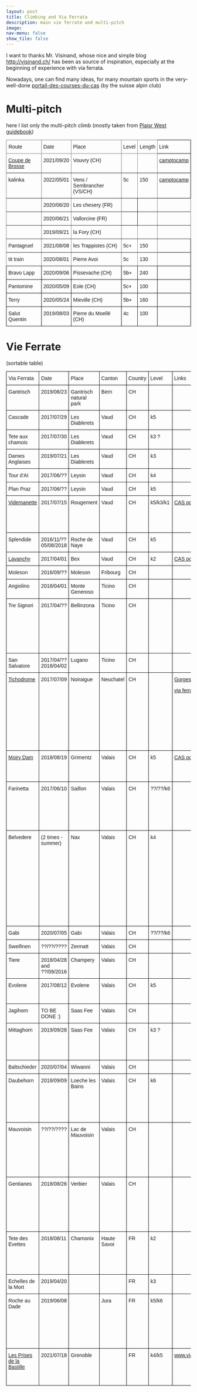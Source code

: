 ```yaml
---
layout: post
title: Climbing and Via Ferrata
description: main vie ferrate and multi-pitch
image: 
nav-menu: false
show_tile: false
---
```



I want to thanks Mr. Visinand, whose nice and simple blog <a href="http://visinand.ch/">http://visinand.ch/</a>  has been as source of inspiration, especially at the beginning of experience with via ferrata.

Nowadays, one can find many ideas, for many mountain sports in the very-well-done 
<a href="https://www.sac-cas.ch/fr/cabanes-et-courses/portail-des-courses-du-cas/">portail-des-courses-du-cas</a> (by the suisse alpin club)  


# Multi-pitch

here I list only the multi-pitch climb (mostly taken from [Plaisr West guidebook](https://www.filidor.ch/en/))


<style type="text/css">
.tg  {border-collapse:collapse;border-spacing:0;margin:0px auto;}
.tg td{border-color:black;border-style:solid;border-width:1px;font-family:Arial, sans-serif;font-size:14px;
  overflow:hidden;padding:10px 5px;word-break:normal;}
.tg th{border-color:black;border-style:solid;border-width:1px;font-family:Arial, sans-serif;font-size:14px;
  font-weight:normal;overflow:hidden;padding:10px 5px;word-break:normal;}
.tg .tg-ul38{position:-webkit-sticky;position:sticky;text-align:left;top:-1px;vertical-align:top;will-change:transform}
.tg .tg-j1i3{border-color:inherit;position:-webkit-sticky;position:sticky;text-align:left;top:-1px;vertical-align:top;
  will-change:transform}
.tg .tg-0pky{border-color:inherit;text-align:left;vertical-align:top}
.tg .tg-0lax{text-align:left;vertical-align:top}
.tg-sort-header::-moz-selection{background:0 0}
.tg-sort-header::selection{background:0 0}.tg-sort-header{cursor:pointer}
.tg-sort-header:after{content:'';float:right;margin-top:7px;border-width:0 5px 5px;border-style:solid;
  border-color:#404040 transparent;visibility:hidden}
.tg-sort-header:hover:after{visibility:visible}
.tg-sort-asc:after,.tg-sort-asc:hover:after,.tg-sort-desc:after{visibility:visible;opacity:.4}
.tg-sort-desc:after{border-bottom:none;border-width:5px 5px 0}@media screen and (max-width: 767px) {.tg {width: auto !important;}.tg col {width: auto !important;}.tg-wrap {overflow-x: auto;-webkit-overflow-scrolling: touch;margin: auto 0px;}}</style>
<div class="tg-wrap"><table id="tg-pelZv" class="tg">
<thead>
  <tr>
    <th class="tg-j1i3">Route</th>
    <th class="tg-j1i3">Date</th>
    <th class="tg-j1i3">Place</th>
    <th class="tg-j1i3">Level</th>
    <th class="tg-j1i3">Length</th>
    <th class="tg-ul38">Link</th>
  </tr>
</thead>
<tbody>
  <tr>
    <td class="tg-0pky"> <a href='multi_pitch/coupe_brosse.html'> Coupe de Brosse </a> </td>
    <td class="tg-0pky">2021/09/20</td>
    <td class="tg-0pky">Vouvry (CH)</td>
    <td class="tg-0pky"></td>
    <td class="tg-0pky"></td>
    <td class="tg-0lax"><a href='https://www.camptocamp.org/routes/1255064/fr/se-veillin-coup-de-brosse'>camptocamp </a>  </td>
  </tr>
  <tr>
    <td class="tg-0pky">  kalinka</td>
    <td class="tg-0pky">2022/05/01</td>
    <td class="tg-0pky"> Vens / Sembrancher (VS/CH)</td>
    <td class="tg-0pky">5c</td>
    <td class="tg-0pky">150</td>
    <td class="tg-0lax"><a href='https://www.camptocamp.org/routes/171992/fr/le-troubayet-kalinka'> camptocamp</a> </td>
  </tr>
  <tr>
    <td class="tg-0pky"></td>
    <td class="tg-0pky">2020/06/20</td>
    <td class="tg-0pky">Les chesery (FR)</td>
    <td class="tg-0lax"></td>
    <td class="tg-0pky"></td>
    <td class="tg-0pky"></td>
  </tr>
  <tr>
    <td class="tg-0pky"></td>
    <td class="tg-0pky"><span style="font-weight:400;font-style:normal">2020/06/21</span></td>
    <td class="tg-0pky">Vallorcine (FR)</td>
    <td class="tg-0lax"></td>
    <td class="tg-0pky"></td>
    <td class="tg-0pky"></td>
  </tr>
  <tr>
    <td class="tg-0pky"></td>
    <td class="tg-0pky">2019/09/21</td>
    <td class="tg-0pky">la Fory (CH)</td>
    <td class="tg-0pky"></td>
    <td class="tg-0pky"></td>
    <td class="tg-0pky"></td>
  </tr>
  <tr>
    <td class="tg-0pky">Pantagruel</td>
    <td class="tg-0pky">2021/08/08</td>
    <td class="tg-0pky">les Trappistes  (CH)</td>
    <td class="tg-0pky">5c+</td>
    <td class="tg-0pky">150</td>
    <td class="tg-0lax"></td>
  </tr>
  <tr>
    <td class="tg-0pky">tit train</td>
    <td class="tg-0pky">2020/08/01</td>
    <td class="tg-0pky">Pierre Avoi</td>
    <td class="tg-0pky">5c</td>
    <td class="tg-0pky">130</td>
    <td class="tg-0lax"></td> 
  </tr>
  <tr>
    <td class="tg-0lax">Bravo Lapp</td>
    <td class="tg-0lax">2020/09/06</td>
    <td class="tg-0lax">Pissevache (CH)</td>
    <td class="tg-0lax">5b+</td>
    <td class="tg-0lax">240</td>
    <td class="tg-0lax"></td>
  </tr>
  <tr>
    <td class="tg-0lax">Pantomine</td>
    <td class="tg-0lax">2020/05/09</td>
    <td class="tg-0lax">Eole (CH)</td>
    <td class="tg-0lax">5c+</td>
    <td class="tg-0lax">100</td>
    <td class="tg-0lax"></td>
  </tr>
  <tr>
    <td class="tg-0lax">Terry</td>
    <td class="tg-0lax">2020/05/24</td>
    <td class="tg-0lax">Mieville (CH)</td>
    <td class="tg-0lax">5b+</td>
    <td class="tg-0lax">160</td>
    <td class="tg-0lax"></td>
  </tr>
  <tr>
    <td class="tg-0lax">Salut Quentin</td>
    <td class="tg-0lax">2019/08/03</td>
    <td class="tg-0lax">Pierre du Moellé (CH)</td>
    <td class="tg-0lax">4c</td>
    <td class="tg-0lax">100</td>
    <td class="tg-0lax"></td>
  </tr>
</tbody>
</table></div>
<script charset="utf-8">var TGSort=window.TGSort||function(n){"use strict";function r(n){return n?n.length:0}function t(n,t,e,o=0){for(e=r(n);o<e;++o)t(n[o],o)}function e(n){return n.split("").reverse().join("")}function o(n){var e=n[0];return t(n,function(n){for(;!n.startsWith(e);)e=e.substring(0,r(e)-1)}),r(e)}function u(n,r,e=[]){return t(n,function(n){r(n)&&e.push(n)}),e}var a=parseFloat;function i(n,r){return function(t){var e="";return t.replace(n,function(n,t,o){return e=t.replace(r,"")+"."+(o||"").substring(1)}),a(e)}}var s=i(/^(?:\s*)([+-]?(?:\d+)(?:,\d{3})*)(\.\d*)?$/g,/,/g),c=i(/^(?:\s*)([+-]?(?:\d+)(?:\.\d{3})*)(,\d*)?$/g,/\./g);function f(n){var t=a(n);return!isNaN(t)&&r(""+t)+1>=r(n)?t:NaN}function d(n){var e=[],o=n;return t([f,s,c],function(u){var a=[],i=[];t(n,function(n,r){r=u(n),a.push(r),r||i.push(n)}),r(i)<r(o)&&(o=i,e=a)}),r(u(o,function(n){return n==o[0]}))==r(o)?e:[]}function v(n){if("TABLE"==n.nodeName){for(var a=function(r){var e,o,u=[],a=[];return function n(r,e){e(r),t(r.childNodes,function(r){n(r,e)})}(n,function(n){"TR"==(o=n.nodeName)?(e=[],u.push(e),a.push(n)):"TD"!=o&&"TH"!=o||e.push(n)}),[u,a]}(),i=a[0],s=a[1],c=r(i),f=c>1&&r(i[0])<r(i[1])?1:0,v=f+1,p=i[f],h=r(p),l=[],g=[],N=[],m=v;m<c;++m){for(var T=0;T<h;++T){r(g)<h&&g.push([]);var C=i[m][T],L=C.textContent||C.innerText||"";g[T].push(L.trim())}N.push(m-v)}t(p,function(n,t){l[t]=0;var a=n.classList;a.add("tg-sort-header"),n.addEventListener("click",function(){var n=l[t];!function(){for(var n=0;n<h;++n){var r=p[n].classList;r.remove("tg-sort-asc"),r.remove("tg-sort-desc"),l[n]=0}}(),(n=1==n?-1:+!n)&&a.add(n>0?"tg-sort-asc":"tg-sort-desc"),l[t]=n;var i,f=g[t],m=function(r,t){return n*f[r].localeCompare(f[t])||n*(r-t)},T=function(n){var t=d(n);if(!r(t)){var u=o(n),a=o(n.map(e));t=d(n.map(function(n){return n.substring(u,r(n)-a)}))}return t}(f);(r(T)||r(T=r(u(i=f.map(Date.parse),isNaN))?[]:i))&&(m=function(r,t){var e=T[r],o=T[t],u=isNaN(e),a=isNaN(o);return u&&a?0:u?-n:a?n:e>o?n:e<o?-n:n*(r-t)});var C,L=N.slice();L.sort(m);for(var E=v;E<c;++E)(C=s[E].parentNode).removeChild(s[E]);for(E=v;E<c;++E)C.appendChild(s[v+L[E-v]])})})}}n.addEventListener("DOMContentLoaded",function(){for(var t=n.getElementsByClassName("tg"),e=0;e<r(t);++e)try{v(t[e])}catch(n){}})}(document)</script>

# Vie Ferrate

(sortable table)

<style type="text/css">
.tg  {border-collapse:collapse;border-spacing:0;margin:0px auto;}
.tg td{border-color:black;border-style:solid;border-width:1px;font-family:Arial, sans-serif;font-size:14px;
  overflow:hidden;padding:10px 5px;word-break:normal;}
.tg th{border-color:black;border-style:solid;border-width:1px;font-family:Arial, sans-serif;font-size:14px;
  font-weight:normal;overflow:hidden;padding:10px 5px;word-break:normal;}
.tg .tg-ul38{position:-webkit-sticky;position:sticky;text-align:left;top:-1px;vertical-align:top;will-change:transform}
.tg .tg-0lax{text-align:left;vertical-align:top}
.tg-sort-header::-moz-selection{background:0 0}
.tg-sort-header::selection{background:0 0}.tg-sort-header{cursor:pointer}
.tg-sort-header:after{content:'';float:right;margin-top:7px;border-width:0 5px 5px;border-style:solid;
  border-color:#404040 transparent;visibility:hidden}
.tg-sort-header:hover:after{visibility:visible}
.tg-sort-asc:after,.tg-sort-asc:hover:after,.tg-sort-desc:after{visibility:visible;opacity:.4}
.tg-sort-desc:after{border-bottom:none;border-width:5px 5px 0}@media screen and (max-width: 767px) {.tg {width: auto !important;}.tg col {width: auto !important;}.tg-wrap {overflow-x: auto;-webkit-overflow-scrolling: touch;margin: auto 0px;}}</style>
<div class="tg-wrap"><table id="tg-9U8Ej" class="tg">
<thead>
  <tr>
    <th class="tg-ul38">Via Ferrata</th>
    <th class="tg-ul38">Date</th>
    <th class="tg-ul38">Place</th>
    <th class="tg-ul38">Canton</th>
    <th class="tg-ul38">Country</th>
    <th class="tg-ul38">Level</th>
    <th class="tg-ul38">Links</th>
    <th class="tg-ul38">Comments</th>
  </tr>
</thead>
<tbody>
  <tr>
    <td class="tg-0lax">Gantrisch</td>
    <td class="tg-0lax">2019/06/23</td>
    <td class="tg-0lax">Gantrisch natural park</td>
    <td class="tg-0lax">Bern</td>
    <td class="tg-0lax">CH</td>
    <td class="tg-0lax"></td>
    <td class="tg-0lax"></td>
    <td class="tg-0lax"></td>
  </tr>
  <tr>
    <td class="tg-0lax">Cascade</td>
    <td class="tg-0lax">2017/07/29</td>
    <td class="tg-0lax">Les Diablerets</td>
    <td class="tg-0lax">Vaud</td>
    <td class="tg-0lax">CH</td>
    <td class="tg-0lax">k5</td>
    <td class="tg-0lax"></td>
    <td class="tg-0lax"></td>
  </tr>
  <tr>
    <td class="tg-0lax">Tete aux chamois</td>
    <td class="tg-0lax"><span style="font-weight:400;font-style:normal">2017/07/30</span></td>
    <td class="tg-0lax"><span style="font-weight:400;font-style:normal">Les Diablerets</span></td>
    <td class="tg-0lax"><span style="font-weight:400;font-style:normal">Vaud</span></td>
    <td class="tg-0lax"><span style="font-weight:400;font-style:normal">CH</span></td>
    <td class="tg-0lax">k3 ?</td>
    <td class="tg-0lax"></td>
    <td class="tg-0lax"></td>
  </tr>
  <tr>
    <td class="tg-0lax">Dames Anglaises</td>
    <td class="tg-0lax"><span style="font-weight:400;font-style:normal">2019/07/21</span></td>
    <td class="tg-0lax"><span style="font-weight:400;font-style:normal">Les Diablerets</span></td>
    <td class="tg-0lax"><span style="font-weight:400;font-style:normal">Vaud</span></td>
    <td class="tg-0lax"><span style="font-weight:400;font-style:normal">CH</span></td>
    <td class="tg-0lax">k3</td>
    <td class="tg-0lax"></td>
    <td class="tg-0lax"></td>
  </tr>
  <tr>
    <td class="tg-0lax">Tour d'AI</td>
    <td class="tg-0lax"><span style="font-weight:400;font-style:normal">2017/06/??</span></td>
    <td class="tg-0lax">Leysin</td>
    <td class="tg-0lax"><span style="font-weight:400;font-style:normal">Vaud</span></td>
    <td class="tg-0lax"><span style="font-weight:400;font-style:normal">CH</span></td>
    <td class="tg-0lax">k4</td>
    <td class="tg-0lax"></td>
    <td class="tg-0lax"></td>
  </tr>
  <tr>
    <td class="tg-0lax">Plan Praz</td>
    <td class="tg-0lax"><span style="font-weight:400;font-style:normal">2017/06/??</span></td>
    <td class="tg-0lax"><span style="font-weight:400;font-style:normal">Leysin</span></td>
    <td class="tg-0lax"><span style="font-weight:400;font-style:normal">Vaud</span></td>
    <td class="tg-0lax"><span style="font-weight:400;font-style:normal">CH</span></td>
    <td class="tg-0lax">k5</td>
    <td class="tg-0lax"></td>
    <td class="tg-0lax"></td>
  </tr>
  <tr>
    <td class="tg-0lax"> <a href="vieferrate/videmanette.html"> Videmanette </a> </td>
    <td class="tg-0lax"><span style="font-weight:400;font-style:normal">2017/07/15</span></td>
    <td class="tg-0lax">Rougement</td>
    <td class="tg-0lax"><span style="font-weight:400;font-style:normal">Vaud</span></td>
    <td class="tg-0lax"><span style="font-weight:400;font-style:normal">CH</span></td>
    <td class="tg-0lax">k5/k3/k1</td>
    <td class="tg-0lax"><a href="https://www.sac-cas.ch/fr/cabanes-et-courses/portail-des-courses-du-cas/1586/via_ferrata">CAS portal</a></td>
    <td class="tg-0lax">we did the k5 -- very nice ferrata, with a view on the fribourg alps </td>
  </tr>
  <tr>
    <td class="tg-0lax">Splendide</td>
    <td class="tg-0lax"><span style="font-weight:400;font-style:normal">2016/11/??</span><br><span style="font-weight:400;font-style:normal">05/08/2018</span></td>
    <td class="tg-0lax">Roche de Naye</td>
    <td class="tg-0lax"><span style="font-weight:400;font-style:normal">Vaud</span></td>
    <td class="tg-0lax"><span style="font-weight:400;font-style:normal">CH</span></td>
    <td class="tg-0lax">k5</td>
    <td class="tg-0lax"></td>
    <td class="tg-0lax"></td>
  </tr>
  <tr>
    <td class="tg-0lax"> <a href="vieferrate/bex.html"> Lavanchy</a>  </td>
    <td class="tg-0lax">2017/04/01</td>
    <td class="tg-0lax">Bex</td>
    <td class="tg-0lax"><span style="font-weight:400;font-style:normal">Vaud</span></td>
    <td class="tg-0lax"><span style="font-weight:400;font-style:normal">CH</span></td>
    <td class="tg-0lax">k2</td>
    <td class="tg-0lax"><a href="https://www.sac-cas.ch/fr/cabanes-et-courses/portail-des-courses-du-cas/falaise-du-lavanchy-7791/via-ferrata/via-ferrata-du-lavanchy-712/">CAS portal</a></td>
    <td class="tg-0lax"></td>
  </tr>
  <tr>
    <td class="tg-0lax">Moleson</td>
    <td class="tg-0lax">2016/09/??</td>
    <td class="tg-0lax">Moleson</td>
    <td class="tg-0lax">Fribourg</td>
    <td class="tg-0lax">CH</td>
    <td class="tg-0lax"></td>
    <td class="tg-0lax"></td>
    <td class="tg-0lax">my first one :)</td>
  </tr>
  <tr>
    <td class="tg-0lax">Angiolino</td>
    <td class="tg-0lax"><span style="font-weight:400;font-style:normal">2018/04/01</span></td>
    <td class="tg-0lax">Monte Generoso</td>
    <td class="tg-0lax">Ticino</td>
    <td class="tg-0lax">CH</td>
    <td class="tg-0lax"></td>
    <td class="tg-0lax"></td>
    <td class="tg-0lax"></td>
  </tr>
  <tr>
    <td class="tg-0lax">Tre Signori</td>
    <td class="tg-0lax"><span style="font-weight:400;font-style:normal">2017/04/??</span></td>
    <td class="tg-0lax">Bellinzona</td>
    <td class="tg-0lax">Ticino</td>
    <td class="tg-0lax">CH</td>
    <td class="tg-0lax"></td>
    <td class="tg-0lax"></td>
    <td class="tg-0lax">pretty long one -- do not underestimate the time, especially if you are going in a rainy season</td>
  </tr>
  <tr>
    <td class="tg-0lax">San Salvatore</td>
    <td class="tg-0lax"><span style="font-weight:400;font-style:normal">2017/04/??</span><br><span style="font-weight:400;font-style:normal">2018/04/02</span></td>
    <td class="tg-0lax">Lugano</td>
    <td class="tg-0lax"><span style="font-weight:400;font-style:normal">Ticino</span></td>
    <td class="tg-0lax">CH</td>
    <td class="tg-0lax"></td>
    <td class="tg-0lax"></td>
    <td class="tg-0lax"></td>
  </tr>
  <tr>
    <td class="tg-0lax"> <a href="vieferrate/tichodrome.html"> Tichodrome</a></td>
    <td class="tg-0lax">2017/07/09</td>
    <td class="tg-0lax">Noiraigue</td>
    <td class="tg-0lax">Neuchatel</td>
    <td class="tg-0lax">CH</td>
    <td class="tg-0lax"></td>
    <td class="tg-0lax"><a href="https://www.myswitzerland.com/en-ch/experiences/route/through-the-areuse-gorge/">Gorges</a>
    <p>  <a href="https://www.sac-cas.ch/fr/cabanes-et-courses/portail-des-courses-du-cas/la-clusette-7441/via-ferrata/via-ferrata-du-tichodrome-979/">via ferrata on CAS</a> </p> </td>
    <td class="tg-0lax">very easy one -- best for beginners&nbsp;&nbsp;<br> where I met probably the most smiling person so far: Amir :) (we also walked down the  gorges de l'Areuse</td>
  </tr>
  <tr>
    <td class="tg-0lax"> <a href="./vieferrate/moiry.html"> Moiry Dam </a>  </td>
    <td class="tg-0lax">2018/08/19</td>
    <td class="tg-0lax">Grimentz</td>
    <td class="tg-0lax">Valais</td>
    <td class="tg-0lax">CH</td>
    <td class="tg-0lax">k5</td>
    <td class="tg-0lax"> <a href="https://www.sac-cas.ch/fr/cabanes-et-courses/portail-des-courses-du-cas/gite-du-lac-de-moiry-7801/via-ferrata/de-moiry-via-ferrata-upper-section-734/" > CAS portal </a> </td>
    <td class="tg-0lax">the harder variant can be bypassed with an easier one</td>
  </tr>
  <tr>
    <td class="tg-0lax">Farinetta</td>
    <td class="tg-0lax">2017/06/10</td>
    <td class="tg-0lax">Saillon</td>
    <td class="tg-0lax">Valais</td>
    <td class="tg-0lax">CH</td>
    <td class="tg-0lax">??/??/k6</td>
    <td class="tg-0lax"></td>
    <td class="tg-0lax">mind that there are 2 exit ways -- so, you can still get out, according to your level</td>
  </tr>
  <tr>
    <td class="tg-0lax">Belvedere</td>
    <td class="tg-0lax">(2 times - summer)</td>
    <td class="tg-0lax">Nax</td>
    <td class="tg-0lax">Valais</td>
    <td class="tg-0lax">CH</td>
    <td class="tg-0lax">k4</td>
    <td class="tg-0lax"></td>
    <td class="tg-0lax">beatiful view (as the name says :)) // a classical for beginners, although theres is a little which requires more effort (probably the reason why they assigned k4, otherwise more a k3/k2)</td>
  </tr>
  <tr>
    <td class="tg-0lax">Gabi</td>
    <td class="tg-0lax">2020/07/05</td>
    <td class="tg-0lax">Gabi</td>
    <td class="tg-0lax">Valais</td>
    <td class="tg-0lax">CH</td>
    <td class="tg-0lax">??/??/k6</td>
    <td class="tg-0lax"></td>
    <td class="tg-0lax"></td>
  </tr>
  <tr>
    <td class="tg-0lax">Sweifinen</td>
    <td class="tg-0lax">??/??/????</td>
    <td class="tg-0lax">Zermatt</td>
    <td class="tg-0lax">Valais</td>
    <td class="tg-0lax">CH</td>
    <td class="tg-0lax"></td>
    <td class="tg-0lax"></td>
    <td class="tg-0lax"></td>
  </tr>
  <tr>
    <td class="tg-0lax">Tiere</td>
    <td class="tg-0lax">2018/04/28 and ??/09/2016</td>
    <td class="tg-0lax">Champery</td>
    <td class="tg-0lax"><span style="font-weight:400;font-style:normal">Valais</span></td>
    <td class="tg-0lax">CH</td>
    <td class="tg-0lax"></td>
    <td class="tg-0lax"></td>
    <td class="tg-0lax"></td>
  </tr>
  <tr>
    <td class="tg-0lax">Evolene</td>
    <td class="tg-0lax">2017/08/12</td>
    <td class="tg-0lax"><span style="font-weight:400;font-style:normal">Evolene</span></td>
    <td class="tg-0lax">Valais</td>
    <td class="tg-0lax">CH</td>
    <td class="tg-0lax">k5</td>
    <td class="tg-0lax"></td>
    <td class="tg-0lax">great view, once you reach the end </td>
  </tr>
  <tr>
    <td class="tg-0lax">Jagihorn</td>
    <td class="tg-0lax">TO BE DONE :)</td>
    <td class="tg-0lax">Saas Fee</td>
    <td class="tg-0lax">Valais</td>
    <td class="tg-0lax">CH</td>
    <td class="tg-0lax"></td>
    <td class="tg-0lax"></td>
    <td class="tg-0lax"></td>
  </tr>
  <tr>
    <td class="tg-0lax">Mittaghorn</td>
    <td class="tg-0lax">2019/09/28</td>
    <td class="tg-0lax">Saas Fee</td>
    <td class="tg-0lax">Valais</td>
    <td class="tg-0lax">CH</td>
    <td class="tg-0lax">k3 ?</td>
    <td class="tg-0lax"></td>
    <td class="tg-0lax">altitude experience - about 3100m -- in the saas valley</td>
  </tr>
  <tr>
    <td class="tg-0lax">Baltschieder</td>
    <td class="tg-0lax">2020/07/04</td>
    <td class="tg-0lax">Wiwanni</td>
    <td class="tg-0lax">Valais</td>
    <td class="tg-0lax">CH</td>
    <td class="tg-0lax"></td>
    <td class="tg-0lax"></td>
    <td class="tg-0lax"></td>
  </tr>
  <tr>
    <td class="tg-0lax">Daubehorn</td>
    <td class="tg-0lax">2018/09/09</td>
    <td class="tg-0lax"><span style="font-weight:400;font-style:normal">Loeche les Bains</span></td>
    <td class="tg-0lax">Valais</td>
    <td class="tg-0lax">CH</td>
    <td class="tg-0lax">k6</td>
    <td class="tg-0lax"></td>
    <td class="tg-0lax">probably the longest in the world; very demanding; consider 6h + access + way back</td>
  </tr>
  <tr>
    <td class="tg-0lax">Mauvoisin</td>
    <td class="tg-0lax">??/??/????</td>
    <td class="tg-0lax">Lac de <span style="font-weight:400;font-style:normal">Mauvoisin</span></td>
    <td class="tg-0lax">Valais</td>
    <td class="tg-0lax">CH</td>
    <td class="tg-0lax"></td>
    <td class="tg-0lax"></td>
    <td class="tg-0lax">very nice, along gorge of river, with many bridges - ok for beginners which are not scared</td>
  </tr>
  <tr>
    <td class="tg-0lax">Gentianes</td>
    <td class="tg-0lax">2018/08/26</td>
    <td class="tg-0lax">Verbier</td>
    <td class="tg-0lax">Valais</td>
    <td class="tg-0lax">CH</td>
    <td class="tg-0lax"></td>
    <td class="tg-0lax"></td>
    <td class="tg-0lax">walk for access is&nbsp;&nbsp;long and not very nice -- the ferrata is an easy one, with 'altitude experience' </td>
  </tr>
  <tr>
    <td class="tg-0lax">Tete des Evettes</td>
    <td class="tg-0lax">2018/08/11</td>
    <td class="tg-0lax">Chamonix</td>
    <td class="tg-0lax">Haute Savoi</td>
    <td class="tg-0lax">FR</td>
    <td class="tg-0lax">k2</td>
    <td class="tg-0lax"></td>
    <td class="tg-0lax">nice, with the typical atmosphere of the Chamonix valley :) </td>
  </tr>
  <tr>
    <td class="tg-0lax">Echelles de la Mort</td>
    <td class="tg-0lax">2019/04/20</td>
    <td class="tg-0lax"></td>
    <td class="tg-0lax"></td>
    <td class="tg-0lax">FR</td>
    <td class="tg-0lax">k3</td>
    <td class="tg-0lax"></td>
    <td class="tg-0lax"></td>
  </tr>
  <tr>
    <td class="tg-0lax">Roche au Dade</td>
    <td class="tg-0lax">2019/06/08</td>
    <td class="tg-0lax"></td>
    <td class="tg-0lax">Jura</td>
    <td class="tg-0lax">FR</td>
    <td class="tg-0lax">k5/k6</td>
    <td class="tg-0lax"></td>
    <td class="tg-0lax">at the beginning we did the very hard variant, short but K6! -- rest is ok for trained climbers </td>
  </tr>
  <tr>
  <td class="tg-0lax"> <a href= "vieferrate/bastille.html"> Les Prises de la Bastille </a> </td>
  <td class="tg-0lax">2021/07/18</td>
  <td class="tg-0lax">Grenoble</td>
  <td class="tg-0lax"></td>
  <td class="tg-0lax">FR</td>
  <td class="tg-0lax">k4/k5</td>
  <td class="tg-0lax"> <a  href="https://www.viaferrata.org/index.php/fr/via-ferrata/via-ferrata-france/23-via-ferrata-en-france/79-32-via-ferrata-prise-de-la-bastille-grenoble-isere,-france.html" > www.viaferrata.org </a> </td>
  <td class="tg-0lax"> mind going to the right (k5) on the second biforcation... or not :) </td>
</tr>

</tbody>
</table></div>
<script charset="utf-8">var TGSort=window.TGSort||function(n){"use strict";function r(n){return n?n.length:0}function t(n,t,e,o=0){for(e=r(n);o<e;++o)t(n[o],o)}function e(n){return n.split("").reverse().join("")}function o(n){var e=n[0];return t(n,function(n){for(;!n.startsWith(e);)e=e.substring(0,r(e)-1)}),r(e)}function u(n,r,e=[]){return t(n,function(n){r(n)&&e.push(n)}),e}var a=parseFloat;function i(n,r){return function(t){var e="";return t.replace(n,function(n,t,o){return e=t.replace(r,"")+"."+(o||"").substring(1)}),a(e)}}var s=i(/^(?:\s*)([+-]?(?:\d+)(?:,\d{3})*)(\.\d*)?$/g,/,/g),c=i(/^(?:\s*)([+-]?(?:\d+)(?:\.\d{3})*)(,\d*)?$/g,/\./g);function f(n){var t=a(n);return!isNaN(t)&&r(""+t)+1>=r(n)?t:NaN}function d(n){var e=[],o=n;return t([f,s,c],function(u){var a=[],i=[];t(n,function(n,r){r=u(n),a.push(r),r||i.push(n)}),r(i)<r(o)&&(o=i,e=a)}),r(u(o,function(n){return n==o[0]}))==r(o)?e:[]}function v(n){if("TABLE"==n.nodeName){for(var a=function(r){var e,o,u=[],a=[];return function n(r,e){e(r),t(r.childNodes,function(r){n(r,e)})}(n,function(n){"TR"==(o=n.nodeName)?(e=[],u.push(e),a.push(n)):"TD"!=o&&"TH"!=o||e.push(n)}),[u,a]}(),i=a[0],s=a[1],c=r(i),f=c>1&&r(i[0])<r(i[1])?1:0,v=f+1,p=i[f],h=r(p),l=[],g=[],N=[],m=v;m<c;++m){for(var T=0;T<h;++T){r(g)<h&&g.push([]);var C=i[m][T],L=C.textContent||C.innerText||"";g[T].push(L.trim())}N.push(m-v)}t(p,function(n,t){l[t]=0;var a=n.classList;a.add("tg-sort-header"),n.addEventListener("click",function(){var n=l[t];!function(){for(var n=0;n<h;++n){var r=p[n].classList;r.remove("tg-sort-asc"),r.remove("tg-sort-desc"),l[n]=0}}(),(n=1==n?-1:+!n)&&a.add(n>0?"tg-sort-asc":"tg-sort-desc"),l[t]=n;var i,f=g[t],m=function(r,t){return n*f[r].localeCompare(f[t])||n*(r-t)},T=function(n){var t=d(n);if(!r(t)){var u=o(n),a=o(n.map(e));t=d(n.map(function(n){return n.substring(u,r(n)-a)}))}return t}(f);(r(T)||r(T=r(u(i=f.map(Date.parse),isNaN))?[]:i))&&(m=function(r,t){var e=T[r],o=T[t],u=isNaN(e),a=isNaN(o);return u&&a?0:u?-n:a?n:e>o?n:e<o?-n:n*(r-t)});var C,L=N.slice();L.sort(m);for(var E=v;E<c;++E)(C=s[E].parentNode).removeChild(s[E]);for(E=v;E<c;++E)C.appendChild(s[v+L[E-v]])})})}}n.addEventListener("DOMContentLoaded",function(){for(var t=n.getElementsByClassName("tg"),e=0;e<r(t);++e)try{v(t[e])}catch(n){}})}(document)</script>